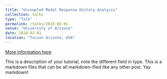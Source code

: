 ```yaml
---
title: "Uncoupled Modal Response History Analysis"
collection: talks
type: "Talk"
permalink: /talks/2018-03-01
venue: "University of Arizona"
date: 2018-03-01
location: "Tucson Arizona, USA"
---
```


[More information here](http://exampleurl.com)

This is a description of your tutorial, note the different field in type. This is a markdown files that can be all markdown-ified like any other post. Yay markdown!
